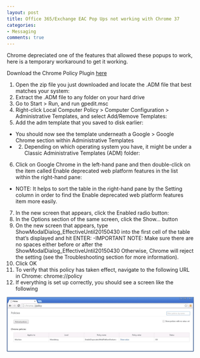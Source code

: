 ```yaml
---
layout: post
title: Office 365/Exchange EAC Pop Ups not working with Chrome 37
categories:
- Messaging
comments: true
---
```

Chrome depreciated one of the features that allowed these popups to work, here is a temporary workaround to get it working.

Download the Chrome Policy Plugin [here](http://dl.google.com/dl/edgedl/chrome/policy/policy_templates.zip)

1. Open the zip file you just downloaded and locate the .ADM file that best matches your system:
2. Extract the .ADM file to any folder on your hard drive
3. Go to Start > Run, and run gpedit.msc
4. Right-click Local Computer Policy > Computer Configuration > Administrative Templates, and select Add/Remove Templates:
5. Add the adm template that you saved to disk earlier:
- You should now see the template underneath a Google > Google Chrome section within Administrative Templates
- 2. Depending on which operating system you have, it might be under a Classic Administrative Templates (ADM) folder:
6. Click on Google Chrome in the left-hand pane and then double-click on the item called Enable deprecated web platform features in the list within the right-hand pane:
- NOTE: It helps to sort the table in the right-hand pane by the Setting column in order to find the Enable deprecated web platform features item more easily.
7. In the new screen that appears, click the Enabled radio button:
8. In the Options section of the same screen, click the Show… button
9. On the new screen that appears, type ShowModalDialog_EffectiveUntil20150430 into the first cell of the table that’s displayed and hit ENTER:
-IMPORTANT NOTE: Make sure there are no spaces either before or after the ShowModalDialog_EffectiveUntil20150430  Otherwise, Chrome will reject the setting (see the Troubleshooting section for more information).
10. Click OK
11. To verify that this policy has taken effect, navigate to the following URL in Chrome: chrome://policy
12. If everything is set up correctly, you should see a screen like the following

![](/images/chromemodal.jpg)

